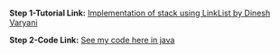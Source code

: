 **Step 1-Tutorial Link:** [Implementation of stack using LinkList by Dinesh Varyani](https://youtu.be/Us4N22SEbM0)

**Step 2-Code Link:** [See my code here in java](https://github.com/heyimvikash/DataStructures-And-Algorithms/blob/3c419e1124945c0b022caa7cf9bf5d32eb1f4254/2.%20Stack/Basic%20Operation/2.%20Stack%20using%20LinkList/Stack_LinkList.java)